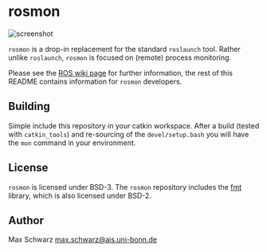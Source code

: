# rosmon

![screenshot](https://github.com/xqms/rosmon/raw/master/doc/screenshot.png)

`rosmon` is a drop-in replacement for the standard `roslaunch` tool. Rather
unlike `roslaunch`, `rosmon` is focused on (remote) process monitoring.

Please see the [ROS wiki page](https://wiki.ros.org/rosmon) for further
information, the rest of this README contains information for `rosmon`
developers.

## Building

Simple include this repository in your catkin workspace. After a build
(tested with `catkin_tools`) and re-sourcing of the `devel/setup.bash` you will
have the `mon` command in your environment.

## License

`rosmon` is licensed under BSD-3. The `rosmon` repository includes the
[fmt](http://fmtlib.net/latest/index.html) library, which is also licensed
under BSD-2.

## Author

Max Schwarz <max.schwarz@ais.uni-bonn.de>
